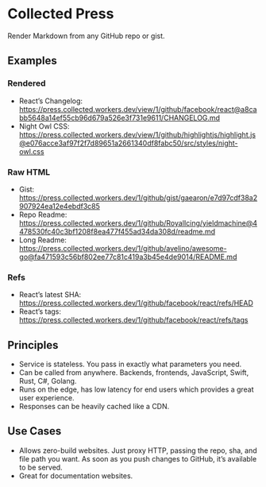 # Collected Press

Render Markdown from any GitHub repo or gist.

## Examples

### Rendered

- React’s Changelog: https://press.collected.workers.dev/view/1/github/facebook/react@a8cabb5648a14ef55cb96d679a526e3f731e9611/CHANGELOG.md
- Night Owl CSS: https://press.collected.workers.dev/view/1/github/highlightjs/highlight.js@e076acce3af97f2f7d89651a2661340df8fabc50/src/styles/night-owl.css

### Raw HTML

- Gist: https://press.collected.workers.dev/1/github/gist/gaearon/e7d97cdf38a2907924ea12e4ebdf3c85
- Repo Readme: https://press.collected.workers.dev/1/github/RoyalIcing/yieldmachine@4478530fc40c3bf1208f8ea477f455ad34da308d/readme.md
- Long Readme: https://press.collected.workers.dev/1/github/avelino/awesome-go@fa471593c56bf802ee77c81c419a3b45e4de9014/README.md

### Refs

- React’s latest SHA: https://press.collected.workers.dev/1/github/facebook/react/refs/HEAD
- React’s tags: https://press.collected.workers.dev/1/github/facebook/react/refs/tags

## Principles

- Service is stateless. You pass in exactly what parameters you need.
- Can be called from anywhere. Backends, frontends, JavaScript, Swift, Rust, C#, Golang.
- Runs on the edge, has low latency for end users which provides a great user experience.
- Responses can be heavily cached like a CDN.

## Use Cases

- Allows zero-build websites. Just proxy HTTP, passing the repo, sha, and file path you want. As soon as you push changes to GitHub, it’s available to be served.
- Great for documentation websites.
